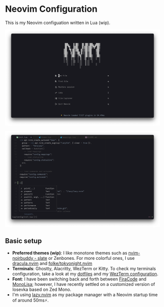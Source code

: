 # Neovim Configuration

This is my Neovim configuation written in Lua (wip).

![](assets/screenshot1.png)

![](assets/screenshot2.png)

## Basic setup

- **Preferred themes (wip)**: I like monotone themes such as [nvim-noirbuddy - slate](https://github.com/jesseleite/nvim-noirbuddy) or Zenbones. For more colorful ones, I use [dracula.nvim](https://github.com/Mofiqul/dracula.nvim) and [folke/tokyonight.nvim](https://github.com/folke/tokyonight.nvim)
- **Terminals**: Ghostty, Alacritty, WezTerm or Kitty. To check my terminals configuration, take a look at my [dotfiles](https://github.com/idr4n/.dotfiles) and my [WezTerm configuration](https://github.com/idr4n/wezterm).
- **Font**: I have been switching back and forth between [FiraCode](https://github.com/tonsky/FiraCode) and [MonoLisa](https://www.monolisa.dev/); however, I have recently settled on a customized version of Iosevka based on Zed Mono.
- I'm using [lazy.nvim](https://github.com/folke/lazy.nvim) as my package manager with a Neovim startup time of around 50ms⚡️.

